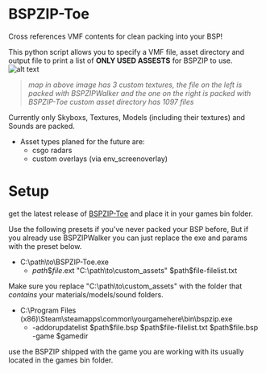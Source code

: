 # BSPZIP-Toe
Cross references VMF contents for clean packing into your BSP!

This python script allows you to specify a VMF file, asset directory and output file to print a list of **ONLY USED ASSESTS** for BSPZIP to use.
![alt text](https://i.imgur.com/ru3CMrD.png)
> *map in above image has 3 custom textures, the file on the left is packed with BSPZIPWalker and the one on the right is packed with BSPZIP-Toe custom asset directory has 1097 files*

Currently only Skyboxs, Textures, Models (including their textures) and Sounds are packed.
- Asset types planed for the future are:
  - csgo radars
  - custom overlays (via env_screenoverlay)

# Setup
get the latest release of [BSPZIP-Toe](https://github.com/Meowspambot/BSPZIP-Toe/releases) and place it in your games bin folder.

Use the following presets if you've never packed your BSP before, But if you already use BSPZIPWalker you can just replace the exe and params with the preset below.
- C:\path\to\BSPZIP-Toe.exe
  - $path\$file.$ext "C:\path\to\custom_assets" $path\$file-filelist.txt

Make sure you replace "C:\path\to\custom_assets" with the folder that *contains* your materials/models/sound folders.

- C:\Program Files (x86)\Steam\steamapps\common\yourgamehere\bin\bspzip.exe
  - -addorupdatelist $path\$file.bsp $path\$file-filelist.txt $path\$file.bsp -game $gamedir

use the BSPZIP shipped with the game you are working with its usually located in the games bin folder.
